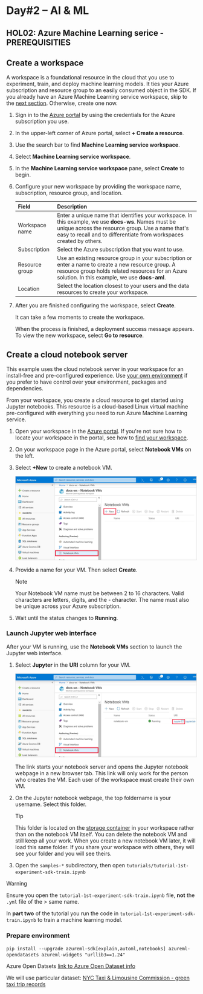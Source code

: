 # Day#2 – AI & ML
## HOL02: Azure Machine Learning serice - PREREQUISITIES


## Create a workspace

A workspace is a foundational resource in the cloud that you use to experiment, train, and deploy machine learning models. It ties your Azure subscription and resource group to an easily consumed object in the SDK. If you already have an Azure Machine Learning service workspace, skip to the [next section](#azure). Otherwise, create one now.



1. Sign in to the [Azure portal](https://portal.azure.com/) by using the credentials for the Azure subscription you use. 

1. In the upper-left corner of Azure portal, select **+ Create a resource**.

1. Use the search bar to find **Machine Learning service workspace**.

1. Select **Machine Learning service workspace**.

1. In the **Machine Learning service workspace** pane, select **Create** to begin.

1. Configure your new workspace by providing the workspace name, subscription, resource group, and location.

   Field|Description 
   ---|---
   Workspace name |Enter a unique name that identifies your workspace. In this example, we use **docs-ws**. Names must be unique across the resource group. Use a name that's easy to recall and to differentiate from workspaces created by others.  
   Subscription |Select the Azure subscription that you want to use.
   Resource group | Use an existing resource group in your subscription or enter a name to create a new resource group. A resource group holds related resources for an Azure solution. In this example, we use **docs-aml**. 
   Location | Select the location closest to your users and the data resources to create your workspace.

1. After you are finished configuring the workspace, select **Create**. 

   It can take a few moments to create the workspace.

   When the process is finished, a deployment success message appears. To view the new workspace, select **Go to resource**.



## <a name="azure"></a>Create a cloud notebook server

This example uses the cloud notebook server in your workspace for an install-free and pre-configured experience. Use [your own environment](how-to-configure-environment.md#local) if you prefer to have control over your environment, packages and dependencies.

From your workspace, you create a cloud resource to get started using Jupyter notebooks. This resource is a cloud-based Linux virtual machine pre-configured with everything you need to run Azure Machine Learning service.

1. Open your workspace in the [Azure portal](https://portal.azure.com/).  If you're not sure how to locate your workspace in the portal, see how to [find your workspace](how-to-manage-workspace.md#view).

1. On your workspace page in the Azure portal, select **Notebook VMs** on the left.

1. Select **+New** to create a notebook VM.

     ![Select New VM](./media/tutorial-1st-experiment-sdk-setup/add-workstation.png)

1. Provide a name for your VM. Then select **Create**.

    > [!NOTE]
    > Your Notebook VM name must be between 2 to 16 characters. Valid characters are letters, digits, and the - character.  The name must also be unique across your Azure subscription.

1. Wait until the status changes to **Running**.

### Launch Jupyter web interface

After your VM is running, use the **Notebook VMs** section to launch the Jupyter web interface.

1. Select **Jupyter** in the **URI** column for your VM.

    ![Start the Jupyter notebook server](./media/tutorial-1st-experiment-sdk-setup/start-server.png)

    The link starts your notebook server and opens the Jupyter notebook webpage in a new browser tab.  This link will only work for the person who creates the VM. Each user of the workspace must create their own VM.

1. On the Jupyter notebook webpage, the top foldername is your username.  Select this folder.

    > [!TIP]
    > This folder is located on the [storage container](concept-workspace.md#resources) in your workspace rather than on the notebook VM itself.  You can delete the notebook VM and still keep all your work.  When you create a new notebook VM later, it will load this same folder. If you share your workspace with others, they will see your folder and you will see theirs.

1. Open the `samples-*` subdirectory, then open `tutorials/tutorial-1st-experiment-sdk-train.ipynb`

> [!Warning]
> Ensure you open the `tutorial-1st-experiment-sdk-train.ipynb` file, **not** the `.yml` file of the > same name. 

In **part two** of the tutorial you run the code in `tutorial-1st-experiment-sdk-train.ipynb` to train a machine learning model.


### Prepare environment

```shell
pip install --upgrade azureml-sdk[explain,automl,notebooks] azureml-opendatasets azureml-widgets "urllib3==1.24"
```


Azure Open Datsets
[link to Azure Open Dataset info](https://docs.microsoft.com/en-us/azure/open-datasets/overview-what-are-open-datasets)


We will use particular dataset: [NYC Taxi & Limousine Commission - green taxi trip records](https://azure.microsoft.com/en-us/services/open-datasets/catalog/nyc-taxi-limousine-commission-green-taxi-trip-records/)

